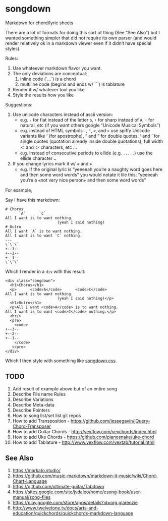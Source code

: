# songdown

Markdown for chord/lyric sheets

There are a lot of formats for doing this sort of thing (See “See Also”) but I wanted something simpler that did not require its own parser (and would render relatively ok in a markdown viewer even if it didn’t have special styles).

Rules:

1. Use whateever markdown flavor you want.
2. The only deviations are conceptual:
   1. inline code (\`…\`) is a chord
   2. multiline code (begins and ends w/ \`\`\`) is tablature
3. Render it w/ whatever tool you like
4. Style the results how you like

Suggestions:

1. Use unicode characters instead of ascii version:
   * e.g. `♭` for flat instead of the letter `b`, `♯` for sharp instead of `#`, `♮` for natural, etc (if you want others google “Unicode Musical Symbols”)
   * e.g. instead of HTML symbols `'`, `"`, `<`, and `>` use spiffy Unicode variants like ’ (for apostrophe), “ and ” for double quotes, ‘ and ’ for single quotes (quotation already inside double quotations), full width ＜ and ＞ characters, etc …
   * e.g. instead of consecutive periods to ellide (e.g. `.....`) use the ellide character `…`
2. If you change lyrics mark it w/ ⫷ and ⫸
   * e.g. If the original lyric is “yeeeeah you’re a naughty word goes here and then some word words” you would notate it lile this: “yeeeeah you’re a ⫷not very nice person⫸ and then some word words”

For example,

Say I have this markdown:

```
# Chorus
      `A`      `C`
All I want is to want nothing.
                       (yeah I said nothing)
# Outro
All I want `A` is to want nothing.           
All I want is to want `C` nothing.
---
\`\`\`
+--3--
+--2--
+--1--
\`\`\`
```

Which I render in a `div` with this result:

```
<div class="songdown">
  <h1>Chorus</h1>
  <p>      <code>A</code>      <code>C</code>
All I want is to want nothing.
                       (yeah I said nothing)</p>
  <h1>Outro</h1>
  <p>All I want <code>A</code> is to want nothing.           
All I want is to want <code>C</code> nothing.</p>
  <hr/>
  <pre>
    <code>
+--3--
+--2--
+--1--
    </code>
   </pre>
</div>
```
Which I then style with something like [songdown.css](songdown.css).

## TODO

1. Add result of example above but of an entire song
1. Describe File name Rules
1. Describe Variations
1. Describe Meta-data
1. Describe Pointers
1. How to song list/set list git repos
1. How to add Transposition - https://github.com/jessegavin/jQuery-Chord-Transposer
1. How to add Guitar Chords - http://vexflow.com/vexchords/index.html
1. How to add Uke Chords - https://github.com/pianosnake/uke-chord
1. How to add Tablature - http://www.vexflow.com/vextab/tutorial.html

## See Also

1. https://markato.studio/
1. https://github.com/music-markdown/markdown-it-music/wiki/Chord-Chart-Language
1. https://github.com/ultimate-guitar/Tabdown
1. https://sites.google.com/site/jvdaleo/home/esong-book/user-manual/song-files
1. https://play.google.com/store/apps/details?id=org.glarenzie
1. http://www.twelvetone.tv/docs/arts-and-education/quickchords/quickchords-markdown-language
